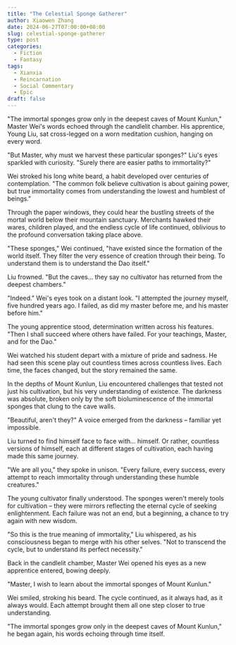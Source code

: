 ```yaml
---
title: "The Celestial Sponge Gatherer"
author: Xiaowen Zhang
date: 2024-06-27T07:00:00+08:00
slug: celestial-sponge-gatherer
type: post
categories:
  - Fiction
  - Fantasy
tags:
  - Xianxia
  - Reincarnation
  - Social Commentary
  - Epic
draft: false
---
```


"The immortal sponges grow only in the deepest caves of Mount Kunlun," Master Wei's words echoed through the candlelit chamber. His apprentice, Young Liu, sat cross-legged on a worn meditation cushion, hanging on every word.

"But Master, why must we harvest these particular sponges?" Liu's eyes sparkled with curiosity. "Surely there are easier paths to immortality?"

Wei stroked his long white beard, a habit developed over centuries of contemplation. "The common folk believe cultivation is about gaining power, but true immortality comes from understanding the lowest and humblest of beings."

Through the paper windows, they could hear the bustling streets of the mortal world below their mountain sanctuary. Merchants hawked their wares, children played, and the endless cycle of life continued, oblivious to the profound conversation taking place above.

"These sponges," Wei continued, "have existed since the formation of the world itself. They filter the very essence of creation through their being. To understand them is to understand the Dao itself."

Liu frowned. "But the caves... they say no cultivator has returned from the deepest chambers."

"Indeed." Wei's eyes took on a distant look. "I attempted the journey myself, five hundred years ago. I failed, as did my master before me, and his master before him."

The young apprentice stood, determination written across his features. "Then I shall succeed where others have failed. For your teachings, Master, and for the Dao."

Wei watched his student depart with a mixture of pride and sadness. He had seen this scene play out countless times across countless lives. Each time, the faces changed, but the story remained the same.

In the depths of Mount Kunlun, Liu encountered challenges that tested not just his cultivation, but his very understanding of existence. The darkness was absolute, broken only by the soft bioluminescence of the immortal sponges that clung to the cave walls.

"Beautiful, aren't they?" A voice emerged from the darkness – familiar yet impossible.

Liu turned to find himself face to face with... himself. Or rather, countless versions of himself, each at different stages of cultivation, each having made this same journey.

"We are all you," they spoke in unison. "Every failure, every success, every attempt to reach immortality through understanding these humble creatures."

The young cultivator finally understood. The sponges weren't merely tools for cultivation – they were mirrors reflecting the eternal cycle of seeking enlightenment. Each failure was not an end, but a beginning, a chance to try again with new wisdom.

"So this is the true meaning of immortality," Liu whispered, as his consciousness began to merge with his other selves. "Not to transcend the cycle, but to understand its perfect necessity."

Back in the candlelit chamber, Master Wei opened his eyes as a new apprentice entered, bowing deeply.

"Master, I wish to learn about the immortal sponges of Mount Kunlun."

Wei smiled, stroking his beard. The cycle continued, as it always had, as it always would. Each attempt brought them all one step closer to true understanding.

"The immortal sponges grow only in the deepest caves of Mount Kunlun," he began again, his words echoing through time itself.